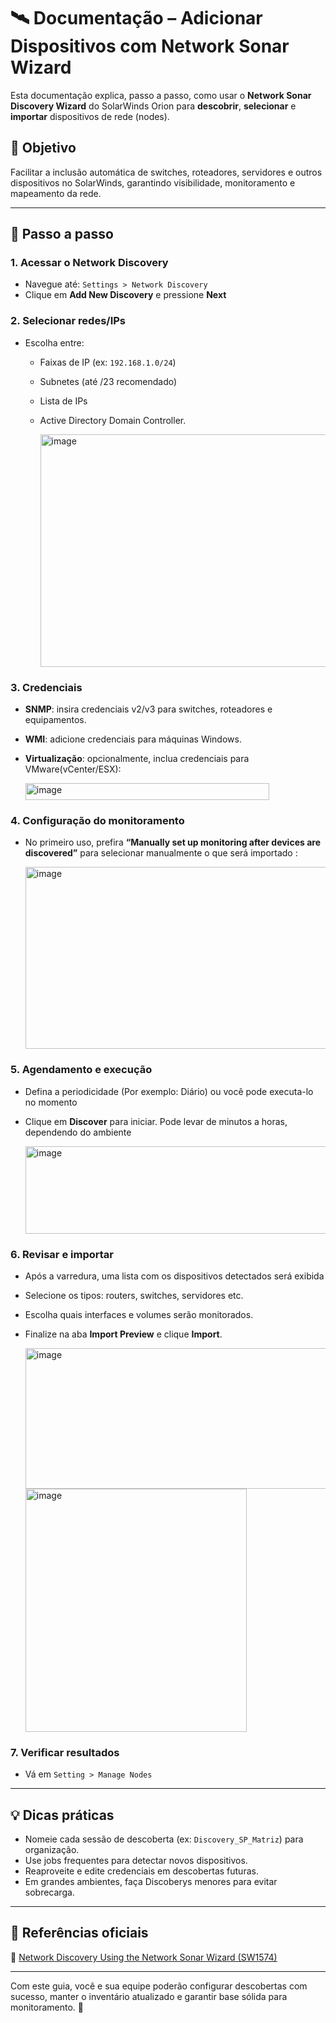 # 🛰️ Documentação – Adicionar Dispositivos com Network Sonar Wizard

Esta documentação explica, passo a passo, como usar o **Network Sonar Discovery Wizard** do SolarWinds Orion para **descobrir**, **selecionar** e **importar** dispositivos de rede (nodes).


## 🎯 Objetivo

Facilitar a inclusão automática de switches, roteadores, servidores e outros dispositivos no SolarWinds, garantindo visibilidade, monitoramento e mapeamento da rede.

---

## 🧭 Passo a passo

### 1. Acessar o Network Discovery
- Navegue até: `Settings > Network Discovery`  
- Clique em **Add New Discovery** e pressione **Next** 

### 2. Selecionar redes/IPs
- Escolha entre:
  - Faixas de IP (ex: `192.168.1.0/24`)
  - Subnetes (até /23 recomendado)
  - Lista de IPs
  - Active Directory Domain Controller.
 
    <img width="668" height="372" alt="image" src="https://github.com/user-attachments/assets/7adb3327-dc62-4cd2-868d-387c1ca13971" />


### 3. Credenciais
- **SNMP**: insira credenciais v2/v3 para switches, roteadores e equipamentos.
- **WMI**: adicione credenciais para máquinas Windows.
- **Virtualização**: opcionalmente, inclua credenciais para VMware(vCenter/ESX):
  
  <img width="390" height="27" alt="image" src="https://github.com/user-attachments/assets/b9da8491-51db-432c-82dc-10e68f007abb" />


### 4. Configuração do monitoramento
- No primeiro uso, prefira **“Manually set up monitoring after devices are discovered”** para selecionar manualmente o que será importado :

  <img width="621" height="291" alt="image" src="https://github.com/user-attachments/assets/5fe39eb5-23d4-40f6-8c67-32e1c46dd46d" />


### 5. Agendamento e execução
- Defina a periodicidade (Por exemplo: Diário) ou você pode executa-lo no momento
- Clique em **Discover** para iniciar. Pode levar de minutos a horas, dependendo do ambiente

  <img width="760" height="140" alt="image" src="https://github.com/user-attachments/assets/a1b44c57-8828-4d19-88c1-6afb2acf1a81" />


### 6. Revisar e importar
- Após a varredura, uma lista com os dispositivos detectados será exibida
- Selecione os tipos: routers, switches, servidores etc.
- Escolha quais interfaces e volumes serão monitorados.
- Finalize na aba **Import Preview** e clique **Import**.

  <img width="568" height="225" alt="image" src="https://github.com/user-attachments/assets/dc071866-4b40-44a6-bc31-347d76169b1f" />
  <img width="354" height="389" alt="image" src="https://github.com/user-attachments/assets/db0bf38f-b854-46c3-9ddc-6fae0b9fae66" />


### 7. Verificar resultados
- Vá em `Setting > Manage Nodes`

---

## 💡 Dicas práticas

- Nomeie cada sessão de descoberta (ex: `Discovery_SP_Matriz`) para organização.
- Use jobs frequentes para detectar novos dispositivos.
- Reaproveite e edite credenciais em descobertas futuras.
- Em grandes ambientes, faça Discoberys menores para evitar sobrecarga.

---

## 📄 Referências oficiais

🔗 [Network Discovery Using the Network Sonar Wizard (SW1574)](https://documentation.solarwinds.com/en/success_center/orionplatform/content/core-network-discovery-using-the-network-sonar-wizard-sw1574.htm)


---

Com este guia, você e sua equipe poderão configurar descobertas com sucesso, manter o inventário atualizado e garantir base sólida para monitoramento. 🚀


